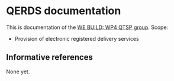 # QERDS documentation

This is documentation of the [WE BUILD: WP4 QTSP group](../README.md).
Scope:

- Provision of electronic registered delivery services

## Informative references

None yet.
